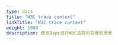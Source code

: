 ```yaml
---
type: docs
title: "W3C trace context"
linkTitle: "W3C trace context"
weight: 1000
description: 使用Dapr进行W3C追踪的背景和场景
---
```


